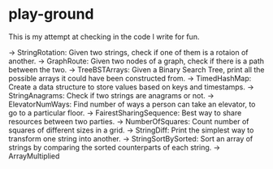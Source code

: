 # play-ground

This is my attempt at checking in the code I write for fun.

-> StringRotation: Given two strings, check if one of them is a rotaion of another. 
-> GraphRoute: Given two nodes of a graph, check if there is a path between the two.
-> TreeBSTArrays: Given a Binary Search Tree, print all the possible arrays it could have been constructed from. 
-> TimedHashMap: Create a data structure to store values based on keys and timestamps. 
-> StringAnagrams: Check if two strings are anagrams or not.
-> ElevatorNumWays: Find number of ways a person can take an elevator, to go to a particular floor.
-> FairestSharingSequence: Best way to share resources between two parties.
-> NumberOfSquares: Count number of squares of different sizes in a grid.
-> StringDiff: Print the simplest way to transform one string into another.
-> StringSortBySorted: Sort an array of strings by comparing the sorted counterparts of each string.
-> ArrayMultiplied 
